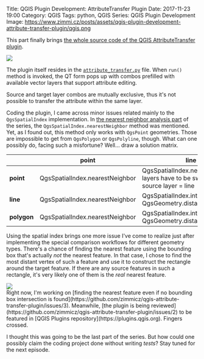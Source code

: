 Title: QGIS Plugin Development: AttributeTransfer Plugin
Date: 2017-11-23 19:00
Category: QGIS
Tags: python, QGIS
Series: QGIS Plugin Development
Image: https://www.zimmi.cz/posts/assets/qgis-plugin-development-attribute-transfer-plugin/qgis.png

This part finally brings [the whole source code of the QGIS AttributeTransfer plugin](https://github.com/zimmicz/qgis-attribute-transfer-plugin).

<div class="text-center"><img src="{static}/assets/qgis-plugin-development-attribute-transfer-plugin/qgis.gif"/></div>

The plugin itself resides in the [`attribute_transfer.py`](https://github.com/zimmicz/qgis-attribute-transfer-plugin/blob/master/attribute_transfer.py) file. When `run()` method is invoked, the QT form pops up with combos prefilled with available vector layers that support attribute editing.

Source and target layer combos are mutually exclusive, thus it's not possible to transfer the attribute within the same layer.

Coding the plugin, I came across minor issues related mainly to the `QgsSpatialIndex` implementation. In [the nearest neighbor analysis part]({filename}/2017/qgis-plugin-development-finding-nearest-neighbors.md) of the series, the `QgsSpatialIndex.nearestNeighbor` method was mentioned. Yet, as I found out, this method only works with `QgsPoint` geometries. Those are impossible to get from `QgsPolygon` or `QgsPolyline`, though. What can one possibly do, facing such a misfortune? Well&hellip; draw a solution matrix.

|         | point                           | line                                                                                 | polygon                                                                                 |
|---------|---------------------------------|--------------------------------------------------------------------------------------|-----------------------------------------------------------------------------------------|
| **point**   | QgsSpatialIndex.nearestNeighbor | QgsSpatialIndex.nearestNeighbor; layers have to be switched, e.g. source layer = line | QgsSpatialIndex.nearestNeighbor; layers have to be switched, e.g. source layer = polygon |
| **line**    | QgsSpatialIndex.nearestNeighbor | QgsSpatialIndex.intersects with QgsGeometry.distance                                  | QgsSpatialIndex.intersects with QgsGeometry.distance                                     |
| **polygon** | QgsSpatialIndex.nearestNeighbor | QgsSpatialIndex.intersects with QgsGeometry.distance                                  | QgsSpatialIndex.intersects with QgsGeometry.distance                                     |

Using the spatial index brings one more issue I've come to realize just after implementing the special comparison workflows for different geometry types. There's a chance of finding the nearest feature using the bounding box that's actually *not* the nearest feature. In that case, I chose to find the most distant vertex of such a feature and use it to construct the rectangle around the target feature. If there are any source features in such a rectangle, it's very likely one of them is the *real* nearest feature.

<div class="text-center"><img src="{static}/assets/qgis-plugin-development-attribute-transfer-plugin/qgis.png"/></div>
Right now, I'm working on [finding the nearest feature even if no bounding box intersection is found](https://github.com/zimmicz/qgis-attribute-transfer-plugin/issues/3). Meanwhile, [the plugin is being reviewed](https://github.com/zimmicz/qgis-attribute-transfer-plugin/issues/2) to be featured in [QGIS Plugins repository](https://plugins.qgis.org). Fingers crossed.

I thought this was going to be the last part of the series. But how could one possibly claim the coding project done without writing *tests*? Stay tuned for the next episode.
